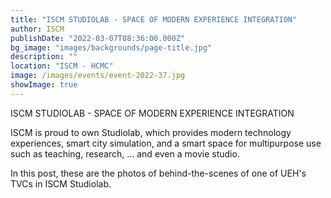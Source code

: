 ```yaml
---
title: "ISCM STUDIOLAB - SPACE OF MODERN EXPERIENCE INTEGRATION"
author: ISCM
publishDate: "2022-03-07T08:36:00.000Z"
bg_image: "images/backgrounds/page-title.jpg"
description: "" 
location: "ISCM - HCMC"
image: /images/events/event-2022-37.jpg
showImage: true
---
```

ISCM STUDIOLAB - SPACE OF MODERN EXPERIENCE INTEGRATION

ISCM is proud to own Studiolab, which provides modern technology experiences, smart city simulation, and a smart space for multipurpose use such as teaching, research, ... and even a movie studio.

In this post, these are the photos of behind-the-scenes of one of UEH's TVCs in ISCM Studiolab.